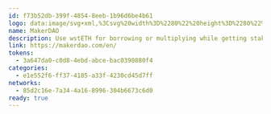 ```yaml
---
id: f73b52db-399f-4854-8eeb-1b96d6be4b61
logo: data:image/svg+xml,%3Csvg%20width%3D%2280%22%20height%3D%2280%22%20viewBox%3D%220%200%2080%2080%22%20fill%3D%22none%22%20xmlns%3D%22http%3A%2F%2Fwww.w3.org%2F2000%2Fsvg%22%3E%0A%3Cpath%20fill-rule%3D%22evenodd%22%20clip-rule%3D%22evenodd%22%20d%3D%22M21.6862%2033.0923V50.4023H18.3342V30.2949C18.3342%2028.6808%2020.1763%2027.7615%2021.465%2028.7306L37.3856%2040.7122C37.8777%2041.0827%2038.166%2041.6616%2038.166%2042.2753V50.4035H34.814V42.9723L21.6862%2033.0923ZM58.3175%2033.0923V50.4023H61.6695V30.2949C61.6695%2028.682%2059.8273%2027.7626%2058.5386%2028.7317L42.618%2040.7122C42.1259%2041.0827%2041.8376%2041.6616%2041.8376%2042.2753V50.4035H45.1896V42.9723L58.3175%2033.0923Z%22%20fill%3D%22%231AAB9B%22%2F%3E%0A%3Cg%20filter%3D%22url(%23filter0_f_40_3781)%22%3E%0A%3Cpath%20fill-rule%3D%22evenodd%22%20clip-rule%3D%22evenodd%22%20d%3D%22M24.9454%2039.1577V56.4677H21.5934V36.3603C21.5934%2034.7462%2023.4355%2033.8269%2024.7242%2034.796L40.6448%2046.7776C41.1369%2047.1481%2041.4252%2047.727%2041.4252%2048.3407V56.4689H38.0732V49.0377L24.9454%2039.1577ZM61.5767%2039.1577V56.4677H64.9287V36.3603C64.9287%2034.7474%2063.0865%2033.828%2061.7978%2034.7972L45.8772%2046.7776C45.3851%2047.1481%2045.0968%2047.727%2045.0968%2048.3407V56.4689H48.4488V49.0377L61.5767%2039.1577Z%22%20fill%3D%22%231AAB9B%22%20fill-opacity%3D%220.7%22%2F%3E%0A%3C%2Fg%3E%0A%3Cdefs%3E%0A%3Cfilter%20id%3D%22filter0_f_40_3781%22%20x%3D%227.59336%22%20y%3D%2220.3999%22%20width%3D%2271.3353%22%20height%3D%2250.0691%22%20filterUnits%3D%22userSpaceOnUse%22%20color-interpolation-filters%3D%22sRGB%22%3E%0A%3CfeFlood%20flood-opacity%3D%220%22%20result%3D%22BackgroundImageFix%22%2F%3E%0A%3CfeBlend%20mode%3D%22normal%22%20in%3D%22SourceGraphic%22%20in2%3D%22BackgroundImageFix%22%20result%3D%22shape%22%2F%3E%0A%3CfeGaussianBlur%20stdDeviation%3D%227%22%20result%3D%22effect1_foregroundBlur_40_3781%22%2F%3E%0A%3C%2Ffilter%3E%0A%3C%2Fdefs%3E%0A%3C%2Fsvg%3E%0A
name: MakerDAO
description: Use wstETH for borrowing or multiplying while getting staking rewards.
link: https://makerdao.com/en/
tokens:
  - 3a647da0-c0d8-4ebd-abce-bac0390880f4
categories:
  - e1e552f6-ff37-4185-a33f-4230cd45d7ff
networks:
  - 85d2c16e-7a34-4a16-8996-304b6673c6d0
ready: true
---
```


